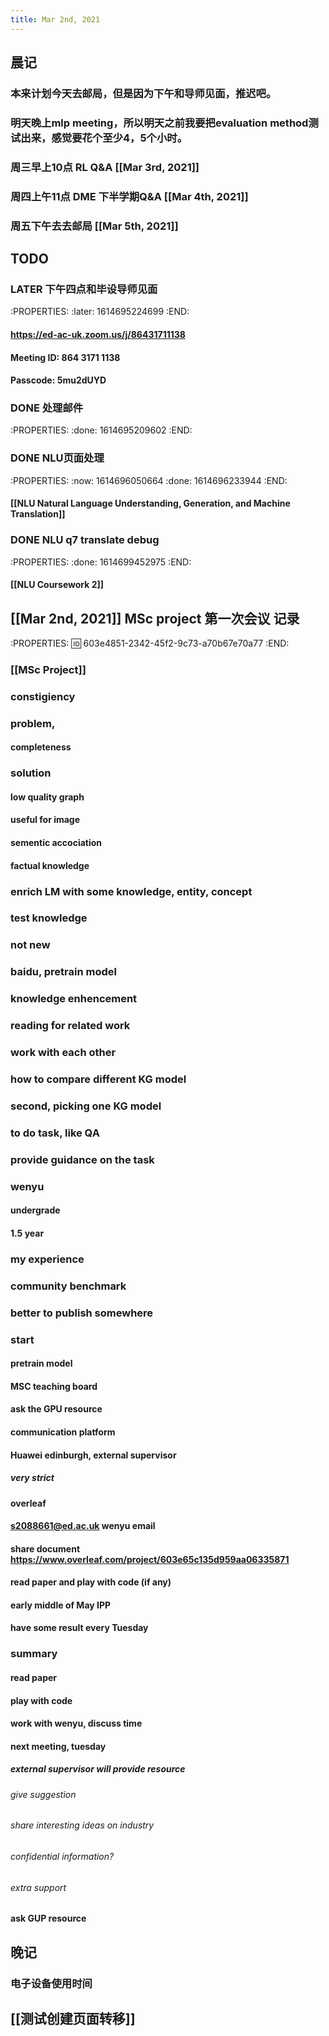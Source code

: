 ```yaml
---
title: Mar 2nd, 2021
---
```


## 晨记
### 本来计划今天去邮局，但是因为下午和导师见面，推迟吧。
### 明天晚上mlp meeting，所以明天之前我要把evaluation method测试出来，感觉要花个至少4，5个小时。
### 周三早上10点 RL Q&A [[Mar 3rd, 2021]]
### 周四上午11点 DME 下半学期Q&A [[Mar 4th, 2021]]
### 周五下午去去邮局 [[Mar 5th, 2021]]
###
## TODO
### LATER 下午四点和毕设导师见面
:PROPERTIES:
:later: 1614695224699
:END:
#### https://ed-ac-uk.zoom.us/j/86431711138
#### Meeting ID: 864 3171 1138
#### Passcode: 5mu2dUYD
### DONE 处理邮件
:PROPERTIES:
:done: 1614695209602
:END:
### DONE NLU页面处理
:PROPERTIES:
:now: 1614696050664
:done: 1614696233944
:END:
#### [[NLU Natural Language Understanding, Generation, and Machine Translation]]
### DONE NLU q7 translate debug
:PROPERTIES:
:done: 1614699452975
:END:
#### [[NLU Coursework 2]]
## [[Mar 2nd, 2021]] MSc project 第一次会议 记录
:PROPERTIES:
:id: 603e4851-2342-45f2-9c73-a70b67e70a77
:END:
### [[MSc Project]]
### constigiency
### problem,
#### completeness
### solution
#### low quality graph
#### useful for image
#### sementic accociation
#### factual knowledge
### enrich LM with some knowledge, entity, concept
### test knowledge
### not new
### baidu, pretrain model
### knowledge enhencement
### reading for related work
### work with each other
### how to compare different KG model
### second, picking one KG model
### to do task, like QA
### provide guidance on the task
### wenyu
#### undergrade
#### 1.5 year
### my experience
### community benchmark
### better to publish somewhere
### start
#### pretrain model
#### MSC teaching board
#### ask the GPU resource
#### communication platform
#### Huawei edinburgh, external supervisor
##### very strict
#### overleaf
#### s2088661@ed.ac.uk wenyu email
#### share document https://www.overleaf.com/project/603e65c135d959aa06335871
#### read paper and play with code (if any)
#### early middle of May IPP
#### have some result every Tuesday
### summary
#### read paper
#### play with code
#### work with wenyu, discuss time
#### next meeting, tuesday
##### external supervisor will provide resource
###### give suggestion
###### share interesting ideas on industry
###### confidential information?
###### extra support
#### ask GUP resource
## 晚记
### 电子设备使用时间
###
## [[测试创建页面转移]]
